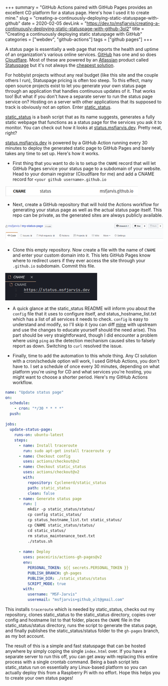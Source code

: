 +++
summary = "GitHub Actions paired with GitHub Pages provides an excellent CD platform for a status page. Here's how I used it to create mine."
slug = "creating-a-continuously-deploying-static-statuspage-with-github"
date = 2020-02-05
devLink = "https://dev.to/msfjarvis/creating-a-continuously-deploying-static-statuspage-with-github-3ol2"
title = "Creating a continuously deploying static statuspage with GitHub"
categories = ["webdev", "github-actions"]
tags = ["github pages"]
+++

A status page is essentially a web page that reports the health and uptime of an organization's various online services. [GitHub](https://www.githubstatus.com/) has one and so does [Cloudflare](https://www.cloudflarestatus.com/). Most of these are powered by an [Atlassian](https://www.atlassian.com/) product called [Statuspage](https://www.statuspage.io/) but it's not always the [cheapest solution](https://www.statuspage.io/pricing?tab=public).

For hobbyist projects without any real budget (like this site and the couple others I run), Statuspage pricing is often too steep. To this effect, many open source projects exist to let you generate your own status page through an application that handles continuous updates of it. That works too! But what if you don't have a separate server to run the status page service on? Hosting on a server with other applications that its supposed to track is obviously not an option. Enter [static_status](https://github.com/Cyclenerd/static_status).

[static_status](https://github.com/Cyclenerd/static_status) is a bash script that as its name suggests, generates a fully static webpage that functions as a status page for the services you ask it to monitor. You can check out how it looks at [status.msfjarvis.dev](https://status.msfjarvis.dev). Pretty neat, right?

[status.msfjarvis.dev](https://status.msfjarvis.dev) is powered by a GitHub Action running every 30 minutes to deploy the generated static page to GitHub Pages and barely takes any time to set up. Here's how it works.

- First thing that you want to do is to setup the `CNAME` record that will let GitHub Pages service your status page to a subdomain of your website. Head to your domain registrar (Cloudflare for me) and add a CNAME record for `<your github username>.github.io`

![CNAME record for status.msfjarvis.dev at Cloudflare](statuspage_cname_record.webp)

- Next, create a GitHub repository that will hold the Actions workflow for generating your status page as well as the actual status page itself. This repo can be private, as the generated sites are always publicly available.

![GitHub repository for our status page](statuspage_github_repo.webp)

- Clone this empty repository. Now create a file with the name of `CNAME` and enter your custom domain into it. This lets GitHub Pages know where to redirect users if they ever access the site through your `.github.io` subdomain. Commit this file.

![CNAME file in repository](statuspage_cname_file.webp)

- A quick glance at the static_status README will inform you about the `config` file that it uses to configure itself, and status_hostname_list.txt which has a list of all services it needs to check. `config` is easy to understand and modify, so I'll skip it (you can diff [mine](https://github.com/msfjarvis/status.msfjarvis.dev/blob/master/config) with upstream and use the changes to educate yourself should the need arise). This part should be very straightforward, though I did encounter a problem where using `ping` as the detection mechanism caused sites to falsely report as down. Switching to `curl` resolved the issue.

- Finally, time to add the automation to this whole thing. Any CI solution with a cron/schedule option will work, I used GitHub Actions, you don't have to. I set a schedule of once every 30 minutes, depending on what platform you're using for CD and what services you're hosting, you might want to choose a shorter period. Here's my GitHub Actions workflow.

```yaml
name: "Update status page"
on:
  schedule:
    - cron: "*/30 * * * *"
  push:

jobs:
  update-status-page:
    runs-on: ubuntu-latest
    steps:
      - name: Install traceroute
        run: sudo apt-get install traceroute -y
      - name: Checkout config
        uses: actions/checkout@v2
      - name: Checkout static_status
        uses: actions/checkout@v2
        with:
          repository: Cyclenerd/static_status
          path: static_status
          clean: false
      - name: Generate status page
        run: |
          mkdir -p static_status/status/
          cp config static_status/
          cp status_hostname_list.txt static_status/
          cp CNAME static_status/status/
          cd static_status/
          rm status_maintenance_text.txt
          ./status.sh

      - name: Deploy
        uses: peaceiris/actions-gh-pages@v2
        env:
          PERSONAL_TOKEN: ${{ secrets.PERSONAL_TOKEN }}
          PUBLISH_BRANCH: gh-pages
          PUBLISH_DIR: ./static_status/status
          SCRIPT_MODE: true
        with:
          username: "MSF-Jarvis"
          useremail: "msfjarvis+github_alt@gmail.com"
```

This installs `traceroute` which is needed by static_status, checks out my repository, clones static_status to the static_status directory, copies over config and hostname list to that folder, places the `CNAME` file in the static_status/status directory, runs the script to generate the status page, and finally publishes the static_status/status folder to the `gh-pages` branch, as my bot account.

The result of this is a simple and fast statuspage that can be hosted anywhere by simply coping the single `index.html` over. If you have a separate server to run this off, you can get away with replacing this entire process with a single crontab command. Being a bash script lets static_status run on essentially any Linux-based platform so you can actually deploy this from a Raspberry Pi with no effort. Hope this helps you to create your own status pages!
